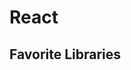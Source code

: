 # React

<!--
https://github.com/ilkeraltin/react-spa-news

https://www.linkedin.com/learning/react-js-essential-training/welcome
https://www.linkedin.com/learning/learning-react-js-5/getting-started-with-react
https://www.linkedin.com/learning/react-testing-and-debugging/testing-and-debugging-your-react-apps
https://www.linkedin.com/learning/build-a-react-application-using-aws-amplify/react-and-aws-a-perfect-serverless-match
https://www.linkedin.com/learning/react-cloud-powered-apps-with-firebase/structuring-your-apps-for-the-cloud
https://www.linkedin.com/learning/building-modern-projects-with-react/react-going-from-good-to-great
-->

## Favorite Libraries

<!-- https://www.npmjs.com/package/mini-create-react-context
https://www.npmjs.com/package/ramda
https://www.npmjs.com/package/tiny-invariant
https://www.npmjs.com/package/react-is
https://www.npmjs.com/package/classnames
https://www.npmjs.com/package/resolve-pathname
https://www.npmjs.com/package/value-equal
https://www.npmjs.com/package/history
https://www.npmjs.com/package/decimal.js-light
https://www.npmjs.com/package/lodash
https://www.npmjs.com/package/react-lifecycles-compat
https://www.npmjs.com/package/hoist-non-react-statics
https://www.npmjs.com/package/rc-util
https://www.npmjs.com/package/react-ga
https://www.npmjs.com/package/gud
https://www.npmjs.com/package/symbol-observable
https://www.npmjs.com/package/reselect
https://www.npmjs.com/package/object-assign
https://www.npmjs.com/package/rc-calendar
https://www.npmjs.com/package/scheduler
https://www.npmjs.com/package/regenerator-runtime
https://www.npmjs.com/package/tinycolor2
https://www.npmjs.com/package/rc-drawer
https://www.npmjs.com/package/omit -->
